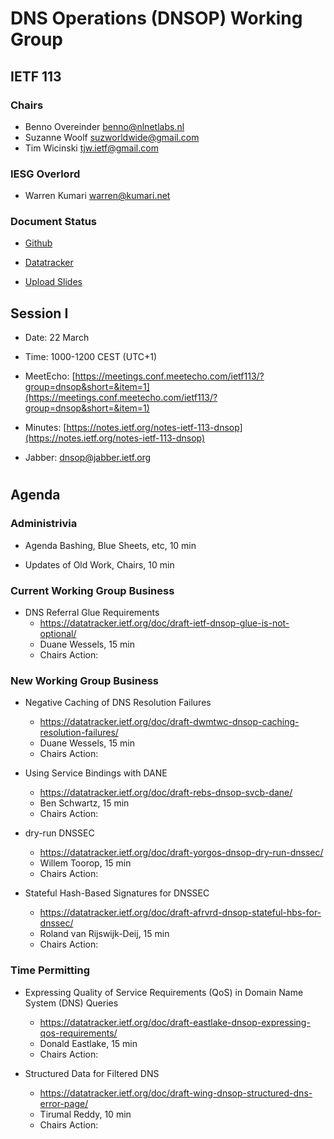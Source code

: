
# DNS Operations (DNSOP) Working Group
## IETF 113


### Chairs
* Benno Overeinder [benno@nlnetlabs.nl](benno@nlnetlabs.nl)
* Suzanne Woolf [suzworldwide@gmail.com](suzworldwide@gmail.com)
* Tim Wicinski [tjw.ietf@gmail.com](tjw.ietf@gmail.com)

### IESG Overlord
* Warren Kumari [warren@kumari.net](warren@kumari.net)

### Document Status
* [Github](https://github.com/ietf-wg-dnsop/wg-materials/blob/main/dnsop-document-status.md)
* [Datatracker](https://datatracker.ietf.org/wg/dnsop/documents/)

* [Upload Slides](https://datatracker.ietf.org/meeting/113/session/dnsop)


## Session I

* Date: 22 March
* Time: 1000-1200 CEST (UTC+1)
* MeetEcho: [https://meetings.conf.meetecho.com/ietf113/?group=dnsop&short=&item=1](https://meetings.conf.meetecho.com/ietf113/?group=dnsop&short=&item=1)
* Minutes: [https://notes.ietf.org/notes-ietf-113-dnsop](https://notes.ietf.org/notes-ietf-113-dnsop)

* Jabber:  [dnsop@jabber.ietf.org](dnsop@jabber.ietf.org)


#
## Agenda

### Administrivia

* Agenda Bashing, Blue Sheets, etc, 10 min

* Updates of Old Work, Chairs, 10 min

### Current Working Group Business


*   DNS Referral Glue Requirements
    - https://datatracker.ietf.org/doc/draft-ietf-dnsop-glue-is-not-optional/
    - Duane Wessels, 15 min
    - Chairs Action:


### New Working Group Business

*   Negative Caching of DNS Resolution Failures
    - https://datatracker.ietf.org/doc/draft-dwmtwc-dnsop-caching-resolution-failures/
    - Duane Wessels, 15 min
    - Chairs Action:

*   Using Service Bindings with DANE
    - https://datatracker.ietf.org/doc/draft-rebs-dnsop-svcb-dane/
    - Ben Schwartz, 15 min
    - Chairs Action:

*   dry-run DNSSEC
    - https://datatracker.ietf.org/doc/draft-yorgos-dnsop-dry-run-dnssec/
    - Willem Toorop, 15 min
    - Chairs Action:

*   Stateful Hash-Based Signatures for DNSSEC
    - https://datatracker.ietf.org/doc/draft-afrvrd-dnsop-stateful-hbs-for-dnssec/
    - Roland van Rijswijk-Deij, 15 min
    - Chairs Action:


### Time Permitting

*   Expressing Quality of Service Requirements (QoS) in Domain Name System (DNS) Queries
    - https://datatracker.ietf.org/doc/draft-eastlake-dnsop-expressing-qos-requirements/
    - Donald Eastlake, 15 min
    - Chairs Action:

*   Structured Data for Filtered DNS
    - https://datatracker.ietf.org/doc/draft-wing-dnsop-structured-dns-error-page/
    - Tirumal Reddy, 10 min
    - Chairs Action:

